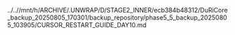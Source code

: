 ../..//mnt/h/ARCHIVE/.UNWRAP/D/STAGE2_INNER/ecb384b48312/DuRiCore_backup_20250805_170301/backup_repository/phase5_5_backup_20250805_103905/CURSOR_RESTART_GUIDE_DAY10.md